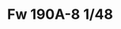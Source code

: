 ---
title: "Fw 190A-8 1/48"
price: 3450.00 
desc: "PROFIPACK, Fw 190A-8 1/48, razmera: 1/48"
img_path: "/assets/img/82147.jpg"
brand: AMMO
available: true
special_offer: false
new: false
soon: false
cat: "Plasticne-Makete"
subcat: "PM-EDUARD"
subsubcat: ""
---